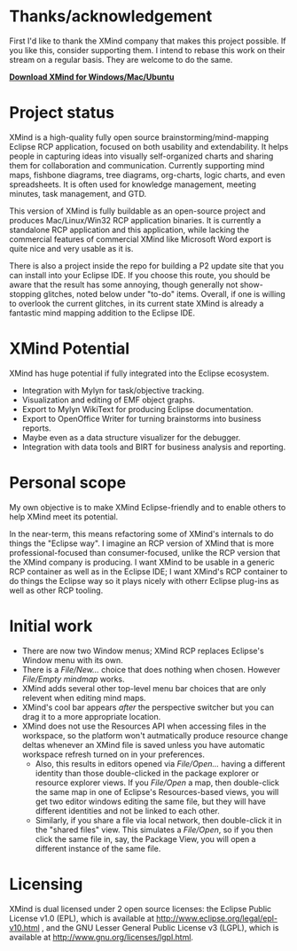 # Thanks/acknowledgement

First I'd like to thank the XMind company that makes this project possible.  If you like this, consider supporting them.  I intend to rebase this work on their stream on a regular basis.  They are welcome to do the same.

**[Download XMind for Windows/Mac/Ubuntu](http://www.xmind.net/download/)**

# Project status

XMind is a high-quality fully open source brainstorming/mind-mapping Eclipse RCP application, focused on both usability and extendability. It helps people in capturing ideas into visually self-organized charts and sharing them for collaboration and communication. Currently supporting mind maps, fishbone diagrams, tree diagrams, org-charts, logic charts, and even spreadsheets. It is often used for knowledge management, meeting minutes, task management, and GTD.

This version of XMind is fully buildable as an open-source project and produces Mac/Linux/Win32 RCP application binaries.  It is currently a standalone RCP application and this application, while lacking the commercial features of commercial XMind like Microsoft Word export is quite nice and very usable as it is.

There is also a project inside the repo for building a P2 update site that you can install into your Eclipse IDE.  If you choose this route, you should be aware that the result has some annoying, though generally not show-stopping glitches, noted below under "to-do" items.  Overall, if one is willing to overlook the current glitches, in its current state XMind is already a fantastic mind mapping addition to the Eclipse IDE.

# XMind Potential

XMind has huge potential if fully integrated into the Eclipse ecosystem.

* Integration with Mylyn for task/objective tracking.
* Visualization and editing of EMF object graphs.
* Export to Mylyn WikiText for producing Eclipse documentation.
* Export to OpenOffice Writer for turning brainstorms into business reports.
* Maybe even as a data structure visualizer for the debugger.
* Integration with data tools and BIRT for business analysis and reporting.

# Personal scope

My own objective is to make XMind Eclipse-friendly and to enable others to help XMind meet its potential.

In the near-term, this means refactoring some of XMind's internals to do things the "Eclipse way".  I imagine an RCP version of XMind that is more professional-focused than consumer-focused, unlike the RCP version that the XMind company is producing.  I want XMind to be usable in a generic RCP container as well as in the Eclipse IDE; I want XMind's RCP container to do things the Eclipse way so it plays nicely with otherr Eclipse plug-ins as well as other RCP tooling.

# Initial work

* There are now two Window menus; XMind RCP replaces Eclipse's Window menu with its own.
* There is a *File/New...* choice that does nothing when chosen.  However *File/Empty mindmap* works.
* XMind adds several other top-level menu bar choices that are only relevent when editing mind maps.
* XMind's cool bar appears *after* the perspective switcher but you can drag it to a more appropriate location.
* XMind does not use the Resources API when accessing files in the workspace, so the platform won't autmatically produce resource change deltas whenever an XMind file is saved unless you have automatic workspace refresh turned on in your preferences.
    * Also, this results in editors opened via *File/Open...* having a different identity than those double-clicked in the package explorer or resource explorer views.  If you *File/Open* a map, then double-click the same map in one of Eclipse's Resources-based views, you will get two editor windows editing the same file, but they will have different identities and not be linked to each other.  
    * Similarly, if you share a file via local network, then double-click it in the "shared files" view.  This simulates a *File/Open*, so if you then click the same file in, say, the Package View, you will open a different instance of the same file.


# Licensing

XMind is dual licensed under 2 open source licenses: the Eclipse Public License v1.0 (EPL), which is available at http://www.eclipse.org/legal/epl-v10.html , and the GNU Lesser General Public License v3 (LGPL), which is available at http://www.gnu.org/licenses/lgpl.html.

